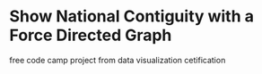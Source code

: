 # Show National Contiguity with a Force Directed Graph

free code camp project from data visualization cetification